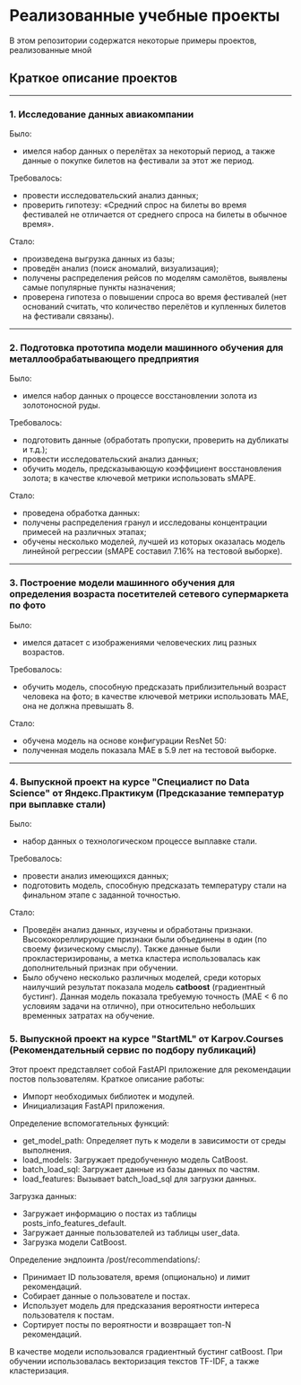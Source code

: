 # Реализованные учебные проекты

В этом репозитории содержатся некоторые примеры проектов, реализованные мной

## Краткое описание проектов
---------------------------------------------------------------------------------------------------------------------
### 1. Исследование данных авиакомпании

Было:
- имелся набор данных о перелётах за некоторый период, а также данные о покупке билетов на фестивали за этот же период.

Требовалось:
- провести исследовательский анализ данных;
- проверить гипотезу: «Средний спрос на билеты во время фестивалей не отличается от среднего спроса на билеты в обычное время».

Стало:
- произведена выгрузка данных из базы;
- проведён анализ (поиск аномалий, визуализация);
- получены распределения рейсов по моделям самолётов, выявлены самые популярные пункты назначения;
- проверена гипотеза о повышении спроса во время фестивалей (нет оснований считать, что количество перелётов и купленных билетов на фестивали связаны).
---------------------------------------------------------------------------------------------------------------------
### 2. Подготовка прототипа модели машинного обучения для металлообрабатывающего предприятия

Было:
- имелся набор данных о процессе восстановлении золота из золотоносной руды.

Требовалось:
- подготовить данные (обработать пропуски, проверить на дубликаты и т.д.);
- провести исследовательский анализ данных;
- обучить модель, предсказывающую коэффициент восстановления золота; в качестве ключевой метрики использовать sMAPE.

Стало:
- проведена обработка данных:
- получены распределения гранул и исследованы концентрации примесей на различных этапах;
- обучены несколько моделей, лучшей из которых оказалась модель линейной регрессии (sMAPE составил 7.16% на тестовой выборке).
---------------------------------------------------------------------------------------------------------------------
### 3. Построение модели машинного обучения для определения возраста посетителей сетевого супермаркета по фото

Было:
- имелся датасет с изображениями человеческих лиц разных возрастов.

Требовалось:
- обучить модель, способную предсказать приблизительный возраст человека на фото; в качестве ключевой метрики использовать MAE, она не должна превышать 8.

Стало:
- обучена модель на основе конфигурации ResNet 50:
- полученная модель показала MAE в 5.9 лет на тестовой выборке.
---------------------------------------------------------------------------------------------------------------------
### 4. Выпускной проект на курсе "Специалист по Data Science" от Яндекс.Практикум (Предсказание температур при выплавке стали)

Было:
- набор данных о технологическом процессе выплавке стали.

Требовалось:
- провести анализ имеющихся данных;
- подготовить модель, способную предсказать температуру стали на финальном этапе с заданной точностью.

Стало:
- Проведён анализ данных, изучены и обработаны признаки. Высококореллирующие признаки были объединены в один (по своему физическому смыслу). Также данные были прокластеризированы, а метка кластера использовалась как дополнительный признак при обучении.
- Было обучено несколько различных моделей, среди которых наилучший результат показала модель **catboost** (градиентный бустинг). Данная модель показала требуемую точность (MAE < 6 по условиям задачи на отлично), при относительно небольших временных затратах на обучение.

### 5. Выпускной проект на курсе "StartML" от Karpov.Courses (Рекомендательный сервис по подбору публикаций)

Этот проект представляет собой FastAPI приложение для рекомендации постов пользователям. 
Краткое описание работы:
- Импорт необходимых библиотек и модулей.
- Инициализация FastAPI приложения.

Определение вспомогательных функций:
- get_model_path: Определяет путь к модели в зависимости от среды выполнения.
- load_models: Загружает предобученную модель CatBoost.
- batch_load_sql: Загружает данные из базы данных по частям.
- load_features: Вызывает batch_load_sql для загрузки данных.

Загрузка данных:
- Загружает информацию о постах из таблицы posts_info_features_default.
- Загружает данные пользователей из таблицы user_data.
- Загрузка модели CatBoost.

Определение эндпоинта /post/recommendations/:
- Принимает ID пользователя, время (опционально) и лимит рекомендаций.
- Собирает данные о пользователе и постах.
- Использует модель для предсказания вероятности интереса пользователя к постам.
- Сортирует посты по вероятности и возвращает топ-N рекомендаций.

В качестве модели использовался градиентный бустинг catBoost. При обучении использовалась векторизация текстов TF-IDF, а также кластеризация.
